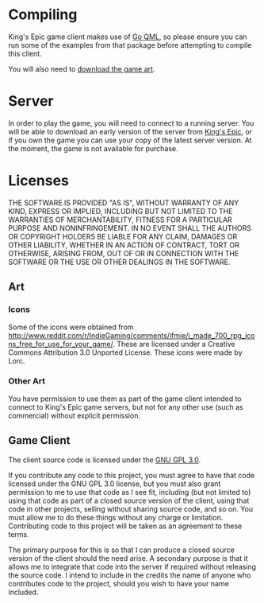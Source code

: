 # Compiling

King's Epic game client makes use of [Go QML](https://github.com/go-qml/qml), so please ensure you can run some of the examples from that package before attempting to compile this client.

You will also need to [download the game art](kings-epic.com/art.zip).

# Server

In order to play the game, you will need to connect to a running server.  You will be able to download an early version of the server from [King's Epic](kings-epic.com), or if you own the game you can use your copy of the latest server version.  At the moment, the game is not available for purchase.

# Licenses

THE SOFTWARE IS PROVIDED "AS IS", WITHOUT WARRANTY OF ANY KIND, EXPRESS OR IMPLIED, INCLUDING BUT NOT LIMITED TO THE WARRANTIES OF MERCHANTABILITY, FITNESS FOR A PARTICULAR PURPOSE AND NONINFRINGEMENT. IN NO EVENT SHALL THE AUTHORS OR COPYRIGHT HOLDERS BE LIABLE FOR ANY CLAIM, DAMAGES OR OTHER LIABILITY, WHETHER IN AN ACTION OF CONTRACT, TORT OR OTHERWISE, ARISING FROM, OUT OF OR IN CONNECTION WITH THE SOFTWARE OR THE USE OR OTHER DEALINGS IN THE SOFTWARE.

## Art

### Icons

Some of the icons were obtained from http://www.reddit.com/r/IndieGaming/comments/ifmie/i_made_700_rpg_icons_free_for_use_for_your_game/.  These are licensed under a Creative Commons Attribution 3.0 Unported License.  These icons were made by Lorc.

### Other Art

You have permission to use them as part of the game client intended to connect to King's Epic game servers, but not for any other use (such as commercial) without explicit permission.

## Game Client

The client source code is licensed under the [GNU GPL 3.0](https://www.gnu.org/copyleft/gpl.html).

If you contribute any code to this project, you must agree to have that code licensed under the GNU GPL 3.0 license, but you must also grant permission to me to use that code as I see fit, including (but not limited to) using that code as part of a closed source version of the client, using that code in other projects, selling without sharing source code, and so on.  You must allow me to do these things without any charge or limitation.  Contributing code to this project will be taken as an agreement to these terms.

The primary purpose for this is so that I can produce a closed source version of the client should the need arise.  A secondary purpose is that it allows me to integrate that code into the server if required without releasing the source code.  I intend to include in the credits the name of anyone who contributes code to the project, should you wish to have your name included.
